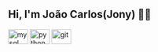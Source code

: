 ## Hi, I'm João Carlos(Jony) 🧑‍🎓
<img align="center" alt="mysql" height="30" width="40" src="https://cdn.jsdelivr.net/gh/devicons/devicon/icons/mysql/mysql-original-wordmark.svg"><a/>
<img align="center" alt="python" height="30" width="40" src="https://cdn.jsdelivr.net/gh/devicons/devicon@latest/icons/python/python-original-wordmark.svg" />
<img align="center" alt="git" height="30" width="40" src="https://cdn.jsdelivr.net/gh/devicons/devicon@latest/icons/git/git-original.svg" />
<link rel="stylesheet" type='text/css' href="https://cdn.jsdelivr.net/gh/devicons/devicon@latest/devicon.min.css" />
<br>
